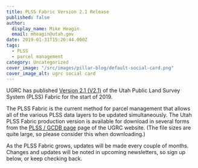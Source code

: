 ```yaml
---
title: PLSS Fabric Version 2.1 Release
published: false
author:
  display_name: Mike Heagin
  email: mheagin@utah.gov
date: 2019-01-31T15:26:44.000Z
tags:
  - PLSS
  - parcel management
category: Uncategorized
cover_image: "/src/images/pillar-blog/default-social-card.png"
cover_image_alt: ugrc social card
---
```


UGRC has published [Version 2.1 (V2.1)](/products/sgid/cadastre/plss) of the Utah Public Land Survey System (PLSS) Fabric for the start of 2019.

The PLSS Fabric is the current method for parcel management that allows all of the various PLSS data layers to be updated simultaneously. The Utah PLSS Fabric production version is available for download in several forms from the [PLSS / GCDB page](/products/sgid/cadastre/plss) page of the UGRC website. (The file sizes are quite large, so please consider this when downloading.)

As the PLSS Fabric grows, updates will be made every couple of months. Changes and updates will be noted in upcoming newsletters, so sign up below, or keep checking back.
